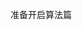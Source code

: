 <!--
 * @Author: your name
 * @Date: 2021-07-11 20:43:41
 * @LastEditTime: 2021-07-11 20:44:05
 * @LastEditors: Please set LastEditors
 * @Description: In User Settings Edit
 * @FilePath: /droplets/source/_posts/leetcode/index.md
-->

准备开启算法篇
